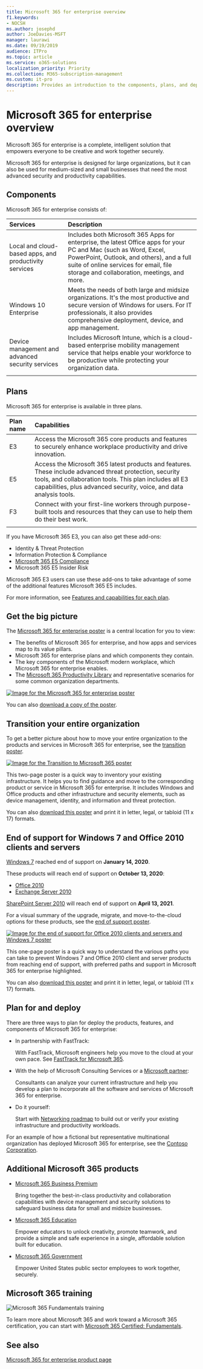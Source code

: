 ```yaml
---
title: Microsoft 365 for enterprise overview
f1.keywords:
- NOCSH
ms.author: josephd
author: JoeDavies-MSFT
manager: laurawi
ms.date: 09/19/2019
audience: ITPro
ms.topic: article
ms.service: o365-solutions
localization_priority: Priority
ms.collection: M365-subscription-management
ms.custom: it-pro
description: Provides an introduction to the components, plans, and deployment paths for Microsoft 365 for enterprise.
---
```


# Microsoft 365 for enterprise overview

Microsoft 365 for enterprise is a complete, intelligent solution that empowers everyone to be creative and work together securely.

Microsoft 365 for enterprise is designed for large organizations, but it can also be used for medium-sized and small businesses that need the most advanced security and productivity capabilities.

## Components

Microsoft 365 for enterprise consists of:

| Services | Description |
|:-------|:-----|
| Local and cloud-based apps, and productivity services | Includes both Microsoft 365 Apps for enterprise, the latest Office apps for your PC and Mac (such as Word, Excel, PowerPoint, Outlook, and others), and a full suite of online services for email, file storage and collaboration, meetings, and more. |
| Windows 10 Enterprise | Meets the needs of both large and midsize organizations. It's the most productive and secure version of Windows for users. For IT professionals, it also provides comprehensive deployment, device, and app management. |
| Device management and advanced security services | Includes Microsoft Intune, which is a cloud-based enterprise mobility management service that helps enable your workforce to be productive while protecting your organization data. |
|||

## Plans

Microsoft 365 for enterprise is available in three plans.

| Plan name | Capabilities |
|:-------|:-----|
| E3 | Access the Microsoft 365 core products and features to securely enhance workplace productivity and drive innovation. |
| E5 | Access the Microsoft 365 latest products and features. These include advanced threat protection, security tools, and collaboration tools. This plan includes all E3 capabilities, plus advanced security, voice, and data analysis tools. |
| F3 | Connect with your first-line workers through purpose-built tools and resources that they can use to help them do their best work. |
|||

If you have Microsoft 365 E3, you can also get these add-ons:

- Identity & Threat Protection
- Information Protection & Compliance
- [Microsoft 365 E5 Compliance](https://www.microsoft.com/microsoft-365/business/e5-compliance)
- Microsoft 365 E5 Insider Risk

Microsoft 365 E3 users can use these add-ons to take advantage of some of the additional features Microsoft 365 E5 includes.

For more information, see [Features and capabilities for each plan](https://www.microsoft.com/microsoft-365/compare-all-microsoft-365-plans).

## Get the big picture

The [Microsoft 365 for enterprise poster](../downloads/Microsoft365Enterprise.pdf) is a central location for you to view:

- The benefits of Microsoft 365 for enterprise, and how apps and services map to its value pillars.
- Microsoft 365 for enterprise plans and which components they contain.
- The key components of the Microsoft modern workplace, which Microsoft 365 for enterprise enables.
- The [Microsoft 365 Productivity Library](https://www.microsoft.com/microsoft-365/success/) and representative scenarios for some common organization departments.

[![Image for the Microsoft 365 for enterprise poster](../media/microsoft-365-overview/m365e-poster.png)](../downloads/Microsoft365Enterprise.pdf)

You can also [download a copy of the poster](https://github.com/MicrosoftDocs/microsoft-365-docs/raw/public/microsoft-365/downloads/Microsoft365Enterprise.pdf).


## Transition your entire organization

To get a better picture about how to move your entire organization to the products and services in Microsoft 365 for enterprise, see the [transition poster](../downloads/transition-org-to-m365.pdf).

[![Image for the Transition to Microsoft 365 poster](../media/microsoft-365-overview/transition-org-to-m365.png)](../downloads/transition-org-to-m365.pdf)

This two-page poster is a quick way to inventory your existing infrastructure. It helps you to find guidance and move to the corresponding product or service in Microsoft 365 for enterprise. It includes Windows and Office products and other infrastructure and security elements, such as device management, identity, and information and threat protection.

You can also [download this poster](https://github.com/MicrosoftDocs/microsoft-365-docs/raw/public/microsoft-365/downloads/transition-org-to-m365.pdf) and print it in letter, legal, or tabloid (11 x 17) formats.

## End of support for Windows 7 and Office 2010 clients and servers

[Windows 7](https://aka.ms/win7upgrade) reached end of support on **January 14, 2020**.

These products will reach end of support on **October 13, 2020**:

- [Office 2010](https://docs.microsoft.com/DeployOffice/office-2010-end-support-roadmap)
- [Exchange Server 2010](exchange-2010-end-of-support.md)

[SharePoint Server 2010](upgrade-from-sharepoint-2010.md) will reach end of support on **April 13, 2021**.

For a visual summary of the upgrade, migrate, and move-to-the-cloud options for these products, see the [end of support poster](../downloads/Office2010Windows7EndOfSupport.pdf).

[![Image for the end of support for Office 2010 clients and servers and Windows 7 poster](../media/microsoft-365-overview/office2010-windows7-end-of-support.png)](../downloads/Office2010Windows7EndOfSupport.pdf)

This one-page poster is a quick way to understand the various paths you can take to prevent Windows 7 and Office 2010 client and server products from reaching end of support, with preferred paths and support in Microsoft 365 for enterprise highlighted.

You can also [download this poster](https://github.com/MicrosoftDocs/microsoft-365-docs/raw/public/microsoft-365/downloads/Office2010Windows7EndOfSupport.pdf) and print it in letter, legal, or tabloid (11 x 17) formats.

## Plan for and deploy

There are three ways to plan for deploy the products, features, and components of Microsoft 365 for enterprise:

- In partnership with FastTrack:
  
   With FastTrack, Microsoft engineers help you move to the cloud at your own pace. See [FastTrack for Microsoft 365](https://fasttrack.microsoft.com/microsoft365).
  
- With the help of Microsoft Consulting Services or a [Microsoft partner](https://partner.microsoft.com/):

   Consultants can analyze your current infrastructure and help you develop a plan to incorporate all the software and services of Microsoft 365 for enterprise.

- Do it yourself:

   Start with [Networking roadmap](networking-roadmap-microsoft-365.md) to build out or verify your existing infrastructure and productivity workloads. 

For an example of how a fictional but representative multinational organization has deployed Microsoft 365 for enterprise, see the [Contoso Corporation](contoso-overview.md).

## Additional Microsoft 365 products

- [Microsoft 365 Business Premium](https://docs.microsoft.com/microsoft-365/business/)
 
  Bring together the best-in-class productivity and collaboration capabilities with device management and security solutions to safeguard business data for small and midsize businesses.

- [Microsoft 365 Education](https://docs.microsoft.com/education)
 
  Empower educators to unlock creativity, promote teamwork, and provide a simple and safe experience in a single, affordable solution built for education.

- [Microsoft 365 Government](https://www.microsoft.com/microsoft-365/government)
 
  Empower United States public sector employees to work together, securely.

## Microsoft 365 training

![Microsoft 365 Fundamentals training](../media/microsoft-365-overview/m365-fundamentals.svg)

To learn more about Microsoft 365 and work toward a Microsoft 365 certification, you can start with [Microsoft 365 Certified: Fundamentals](https://docs.microsoft.com/learn/paths/m365-fundamentals/).


## See also

[Microsoft 365 for enterprise product page](https://www.microsoft.com/microsoft-365/enterprise)
